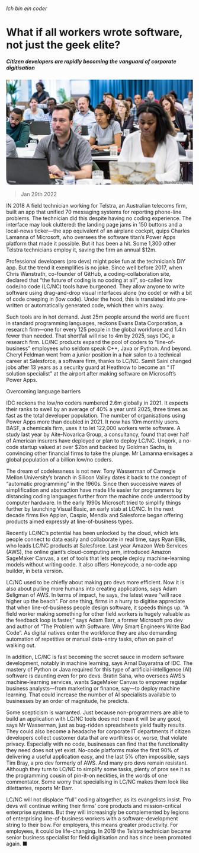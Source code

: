 ###### Ich bin ein coder

# What if all workers wrote software, not just the geek elite? 

##### Citizen developers are rapidly becoming the vanguard of corporate digitisation 

![image](images/20220129_wbp501.jpg) 

> Jan 29th 2022 

IN 2018 A field technician working for Telstra, an Australian telecoms firm, built an app that unified 70 messaging systems for reporting phone-line problems. The technician did this despite having no coding experience. The interface may look cluttered: the landing page jams in 150 buttons and a local-news ticker—the app equivalent of an airplane cockpit, quips Charles Lamanna of Microsoft, who oversees the software titan’s Power Apps platform that made it possible. But it has been a hit. Some 1,300 other Telstra technicians employ it, saving the firm an annual $12m.

Professional developers (pro devs) might poke fun at the technician’s DIY app. But the trend it exemplifies is no joke. Since well before 2017, when Chris Wanstrath, co-founder of GitHub, a coding-collaboration site, declared that “the future of coding is no coding at all”, so-called low code/no code (LC/NC) tools have burgeoned. They allow anyone to write software using drag-and-drop visual interfaces alone (no code) or with a bit of code creeping in (low code). Under the hood, this is translated into pre-written or automatically generated code, which then whirs away.


Such tools are in hot demand. Just 25m people around the world are fluent in standard programming languages, reckons Evans Data Corporation, a research firm—one for every 125 people in the global workforce and 1.4m fewer than needed. That shortfall will rise to 4m by 2025, says IDC, a research firm. LC/NC products expand the pool of coders to “line-of-business” employees who seldom speak C++, Java or Python. And beyond. Cheryl Feldman went from a junior position in a hair salon to a technical career at Salesforce, a software firm, thanks to LC/NC. Samit Saini changed jobs after 13 years as a security guard at Heathrow to become an “ IT solution specialist” at the airport after making software on Microsoft’s Power Apps.

Overcoming language barriers

IDC reckons the low/no coders numbered 2.6m globally in 2021. It expects their ranks to swell by an average of 40% a year until 2025, three times as fast as the total developer population. The number of organisations using Power Apps more than doubled in 2021. It now has 10m monthly users. BASF, a chemicals firm, uses it to let 122,000 workers write software. A study last year by Aite-Novarica Group, a consultancy, found that over half of American insurers have deployed or plan to deploy LC/NC. Unqork, a no-code startup valued at over $2bn and backed by Goldman Sachs, is convincing other financial firms to take the plunge. Mr Lamanna envisages a global population of a billion low/no coders.

The dream of codelessness is not new. Tony Wasserman of Carnegie Mellon University’s branch in Silicon Valley dates it back to the concept of “automatic programming” in the 1960s. Since then successive waves of simplification and abstraction have made life easier for programmers by distancing coding languages further from the machine code understood by computer hardware. In the early 1990s Microsoft tried to simplify things further by launching Visual Basic, an early stab at LC/NC. In the next decade firms like Appian, Caspio, Mendix and Salesforce began offering products aimed expressly at line-of-business types.

Recently LC/NC’s potential has been unlocked by the cloud, which lets people connect to data easily and collaborate in real time, says Ryan Ellis, who leads LC/NC products at Salesforce. Last year Amazon Web Services (AWS), the online giant’s cloud-computing arm, introduced Amazon SageMaker Canvas, a set of tools that lets people deploy machine-learning models without writing code. It also offers Honeycode, a no-code app builder, in beta version.

LC/NC used to be chiefly about making pro devs more efficient. Now it is also about pulling more humans into creating applications, says Adam Seligman of AWS. In terms of impact, he says, the latest wave “will race higher up the beach”. For one thing, firms in a hurry to digitise appreciate that when line-of-business people design software, it speeds things up. “A field worker making something for other field workers is hugely valuable as the feedback loop is faster,” says Adam Barr, a former Microsoft pro dev and author of “The Problem with Software: Why Smart Engineers Write Bad Code”. As digital natives enter the workforce they are also demanding automation of repetitive or manual data-entry tasks, often on pain of walking out.

In addition, LC/NC is fast becoming the secret sauce in modern software development, notably in machine learning, says Arnal Dayaratna of IDC. The mastery of Python or Java required for this type of artificial-intelligence (AI) software is daunting even for pro devs. Bratin Saha, who oversees AWS’s machine-learning services, wants SageMaker Canvas to empower regular business analysts—from marketing or finance, say—to deploy machine learning. That could increase the number of AI specialists available to businesses by an order of magnitude, he predicts.

Some scepticism is warranted. Just because non-programmers are able to build an application with LC/NC tools does not mean it will be any good, says Mr Wasserman, just as bug-ridden spreadsheets yield faulty results. They could also become a headache for corporate IT departments if citizen developers collect customer data that are worthless or, worse, that violate privacy. Especially with no code, businesses can find that the functionality they need does not yet exist. No-code platforms make the first 90% of delivering a useful application easy, and the last 5% often impossible, says Tim Bray, a pro dev formerly of AWS. And many pro devs remain resistant. Although they turn to LC/NC to simplify some tasks, plenty of pros see it as the programming cousin of pin-it-on neckties, in the words of one commentator. Some worry that specialising in LC/NC makes them look like dilettantes, reports Mr Barr.

LC/NC will not displace “full” coding altogether, as its evangelists insist. Pro devs will continue writing their firms’ core products and mission-critical enterprise systems. But they will increasingly be complemented by legions of enterprising line-of-business workers with a software-development string to their bow. For employers, this means greater productivity. For employees, it could be life-changing. In 2019 the Telstra technician became senior business specialist for field digitisation and has since been promoted again. ■


